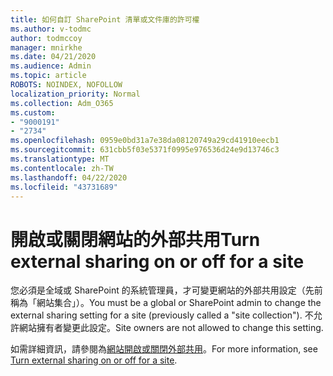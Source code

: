 ```yaml
---
title: 如何自訂 SharePoint 清單或文件庫的許可權
ms.author: v-todmc
author: todmccoy
manager: mnirkhe
ms.date: 04/21/2020
ms.audience: Admin
ms.topic: article
ROBOTS: NOINDEX, NOFOLLOW
localization_priority: Normal
ms.collection: Adm_O365
ms.custom:
- "9000191"
- "2734"
ms.openlocfilehash: 0959e0bd31a7e38da08120749a29cd41910eecb1
ms.sourcegitcommit: 631cbb5f03e5371f0995e976536d24e9d13746c3
ms.translationtype: MT
ms.contentlocale: zh-TW
ms.lasthandoff: 04/22/2020
ms.locfileid: "43731689"
---
```

# <a name="turn-external-sharing-on-or-off-for-a-site"></a><span data-ttu-id="fda73-102">開啟或關閉網站的外部共用</span><span class="sxs-lookup"><span data-stu-id="fda73-102">Turn external sharing on or off for a site</span></span>

<span data-ttu-id="fda73-103">您必須是全域或 SharePoint 的系統管理員，才可變更網站的外部共用設定（先前稱為「網站集合」）。</span><span class="sxs-lookup"><span data-stu-id="fda73-103">You must be a global or SharePoint admin to change the external sharing setting for a site (previously called a "site collection").</span></span> <span data-ttu-id="fda73-104">不允許網站擁有者變更此設定。</span><span class="sxs-lookup"><span data-stu-id="fda73-104">Site owners are not allowed to change this setting.</span></span> 

<span data-ttu-id="fda73-105">如需詳細資訊，請參閱為[網站開啟或關閉外部共用](https://docs.microsoft.com/sharepoint/change-external-sharing-site)。</span><span class="sxs-lookup"><span data-stu-id="fda73-105">For more information, see [Turn external sharing on or off for a site](https://docs.microsoft.com/sharepoint/change-external-sharing-site).</span></span>
